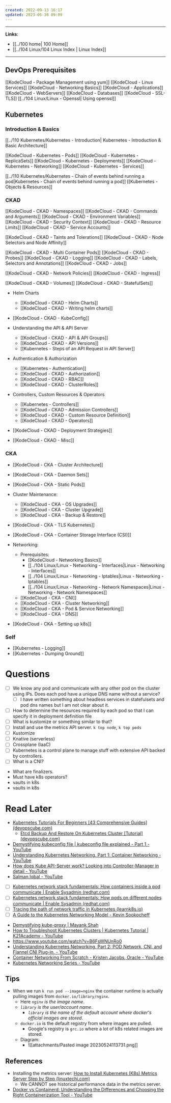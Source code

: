 ```yaml
---
created: 2022-09-13 16:17
updated: 2023-05-30 09:09
---
```

---
**Links**: 
- [[../100 home| 100 Home]]
- [[../104 Linux/104 Linux Index | Linux Index]]

---
## DevOps Prerequisites 
[[KodeCloud - Package Management using yum]]
[[KodeCloud - Linux Services]]
[[KodeCloud - Networking Basics]]
[[KodeCloud - Applications]]
[[KodeCloud - WebServers]]
[[KodeCloud - Databases]]
[[KodeCloud - SSL-TLS]]
[[../104 Linux/Linux - Openssl| Using openssl]]

## Kubernetes

### Introduction & Basics
[[../110 Kubernetes/Kubernetes - Introduction| Kubernetes - Introduction & Basic Architecture]]

[[KodeCloud - Kubernetes - Pods]]
[[KodeCloud - Kubernetes - ReplicaSets]]
[[KodeCloud - Kubernetes - Deployments]]
[[KodeCloud - Kubernetes - Networking]]
[[KodeCloud - Kubernetes - Services]]

[[../110 Kubernetes/Kubernetes - Chain of events behind running a pod|Kubernetes - Chain of events behind running a pod]]
[[Kubernetes - Objects & Resources]]

### CKAD
[[KodeCloud - CKAD - Namespaces]]
[[KodeCloud - CKAD - Commands and Arguments]]
[[KodeCloud - CKAD - Environment Variables]]
[[KodeCloud - CKAD - Security Context]]
[[KodeCloud - CKAD - Resource Limits]]
[[KodeCloud - CKAD - Service Accounts]]

[[KodeCloud - CKAD - Taints and Tolerations]]
[[KodeCloud - CKAD - Node Selectors and Node Affinity]]

[[KodeCloud - CKAD - Multi Container Pods]]
[[KodeCloud - CKAD - Probes]]
[[KodeCloud - CKAD - Logging]]
[[KodeCloud - CKAD - Labels, Selectors and Annotations]]
[[KodeCloud - CKAD - Jobs]]

[[KodeCloud - CKAD - Network Policies]]
[[KodeCloud - CKAD - Ingress]]

[[KodeCloud - CKAD - Volumes]]
[[KodeCloud - CKAD - StatefulSets]]

- Helm Charts
	- [[KodeCloud - CKAD - Helm Charts]]
	- [[KodeCloud - CKAD - Writing helm charts]]

- [[KodeCloud - CKAD - KubeConfig]]

- Understanding the API & API Server
	- [[KodeCloud - CKAD - API & API Groups]]
	- [[KodeCloud - CKAD - API Versions]]
	- [[Kubernetes - Steps of an API Request in API Server]]

- Authentication & Authorization
	- [[Kubernetes - Authentication]]
	- [[KodeCloud - CKAD - Authorization]]
	- [[KodeCloud - CKAD - RBAC]]
	- [[KodeCloud - CKAD - ClusterRoles]]

- Controllers, Custom Resources & Operators
	- [[Kubernetes - Controllers]]
	- [[KodeCloud - CKAD - Admission Controllers]]
	- [[KodeCloud - CKAD - Custom Resource Definition]]
	- [[KodeCloud - CKAD - Operators]]

- [[KodeCloud - CKAD - Deployment Strategies]]
- [[KodeCloud - CKAD - Misc]]

### CKA
- [[KodeCloud - CKA - Cluster Architecture]]
- [[KodeCloud - CKA - Daemon Sets]]
- [[KodeCloud - CKA - Static Pods]]
- Cluster Maintenance:
	- [[KodeCloud - CKA - OS Upgrades]]
	- [[KodeCloud - CKA - Cluster Upgrade]]
	- [[KodeCloud - CKA - Backup & Restore]]
- [[KodeCloud - CKA - TLS Kubernetes]]
- [[KodeCloud - CKA - Container Storage Interface (CSI)]]
- Networking:
	- Prerequisites:
		- [[KodeCloud - Networking Basics]]
		- [[../104 Linux/Linux - Networking - Interfaces|Linux - Networking - Interfaces]]
		- [[../104 Linux/Linux - Networking - Iptables|Linux - Networking - Iptables]]
		- [[../104 Linux/Linux - Networking - Network Namespaces|Linux - Networking - Network Namespaces]]
	- [[KodeCloud - CKA - CNI]]
	- [[KodeCloud - CKA - Cluster Networking]]
	- [[KodeCloud - CKA - Pod & Service Networking]]
	- [[KodeCloud - CKA - DNS]]

- [[KodeCloud - CKA - Setting up k8s]]

### Self
- [[Kubernetes - Logging]]
- [[Kubernetes - Dumping Ground]]

# Questions
- [ ] We know any pod and communicate with any other pod on the cluster using IPs. Does each pod have a unique DNS name without a service? 
	- [ ] I have written something about headless services in statefulsets and pod dns names but I am not clear about it.
- [ ] How to determine the resources required by each pod so that I can specify it in deployment definition file
- [ ] What is kustomize or something similar to that?
- [ ] Install and use the metrics API server. `k top node`, `k top pods`
- [ ] Kustomize
- [ ] Knative (serverless)
- [ ] Crossplane (IaaC)
- [ ] Kubernetes is a control plane to manage stuff with extensive API backed by controllers.
- [ ] What is a CNI?
- What are finalizers.
- Must have k8s operators?
- vaults in k8s
- vaults in k8s

# Read Later
- [Kubernetes Tutorials For Beginners [43 Comprehensive Guides] (devopscube.com)](https://devopscube.com/kubernetes-tutorials-beginners/)
	- [Etcd Backup And Restore On Kubernetes Cluster [Tutorial] (devopscube.com)](https://devopscube.com/backup-etcd-restore-kubernetes/)
- [Demystifying kubeconfig file | kubeconfig file explained - Part 1 - YouTube](https://www.youtube.com/watch?v=Q74gSxeO4cI)
- [Understanding Kubernetes Networking. Part 1: Container Networking - YouTube](https://www.youtube.com/watch?v=B6FsWNUnRo0)
- [How does Kube API-Server work? Looking into Controller-Manager in detail - YouTube](https://www.youtube.com/watch?v=mOE1O3dQiUY)
- [Salman Iqbal - YouTube](https://www.youtube.com/@SoulmanIqbal/videos)
- [ ] [Kubernetes network stack fundamentals: How containers inside a pod communicate | Enable Sysadmin (redhat.com)](https://www.redhat.com/sysadmin/kubernetes-pod-network-communications)
- [ ] [Kubernetes network stack fundamentals: How pods on different nodes communicate | Enable Sysadmin (redhat.com)](https://www.redhat.com/sysadmin/kubernetes-pods-communicate-nodes)
- [ ] [Tracing the path of network traffic in Kubernetes (learnk8s.io)](https://learnk8s.io/kubernetes-network-packets)
- [ ] [A Guide to the Kubernetes Networking Model - Kevin Sookocheff](https://sookocheff.com/post/kubernetes/understanding-kubernetes-networking-model/)
- [Demystifying kube-proxy | Mayank Shah](https://mayankshah.dev/blog/demystifying-kube-proxy/#extra-reading)
- [How to Troubleshoot Kubernetes Clusters | Kubernetes Tutorial | K21Academy - YouTube](https://www.youtube.com/watch?v=EirIuYq1Yes)
- https://www.youtube.com/watch?v=B6FsWNUnRo0
- [Understanding Kubernetes Networking. Part 2: POD Network, CNI, and Flannel CNI Plug-in. - YouTube](https://www.youtube.com/watch?v=U35C0EPSwoY)
- [Container Networking From Scratch - Kristen Jacobs, Oracle - YouTube](https://www.youtube.com/watch?v=6v_BDHIgOY8)
- [Kubernetes Networking Series - YouTube](https://www.youtube.com/playlist?list=PLSAko72nKb8QWsfPpBlsw-kOdMBD7sra-)

## Tips
- When we run `k run pod --image=nginx` the container runtime is actually pulling images from `docker.io/library/nginx`.
	- Here *`nginx` is the image name*.
	- *`library` is the user/account name*. 
		- *`library` is the name of the default account where docker's official images are stored*.
	- `docker.io` is the default registry from where images are pulled.
		- Google's registry is `grc.io` where a lot of k8s related images are stored.
	- Diagram:
		- ![[attachments/Pasted image 20230524113731.png]]

## References
- Installing the metrics server: [How to Install Kubernetes (K8s) Metrics Server Step by Step (linuxtechi.com)](https://www.linuxtechi.com/how-to-install-kubernetes-metrics-server/)
	- We CANNOT see historical performance data in the metrics server.
- [Docker vs Containerd: Understanding the Differences and Choosing the Right Containerization Tool - YouTube](https://www.youtube.com/watch?v=21onkZfL2yM)
